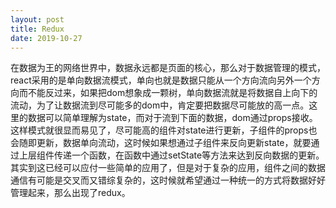 ```yaml
---
layout: post
title: Redux
date: 2019-10-27
---
```


在数据为王的网络世界中，数据永远都是页面的核心，那么对于数据管理的模式，react采用的是单向数据流模式，单向也就是数据只能从一个方向流向另外一个方向而不能反过来，如果把dom想象成一颗树，单向数据流就是将数据自上向下的流动，为了让数据流到尽可能多的dom中，肯定要把数据尽可能放的高一点。这里的数据可以简单理解为state，而对于流到下面的数据，dom通过props接收。这样模式就很显而易见了，尽可能高的组件对state进行更新，子组件的props也会随即更新，数据单向流动，这时候如果想通过子组件来反向更新state，就要通过上层组件传递一个函数，在函数中通过setState等方法来达到反向数据的更新。其实到这已经可以应付一些简单的应用了，但是对于复杂的应用，组件之间的数据通信有可能是交叉而又错综复杂的，这时候就希望通过一种统一的方式将数据好好管理起来，那么出现了redux。


